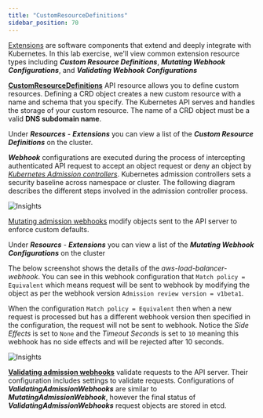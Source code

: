 ```yaml
---
title: "CustomResourceDefinitions"
sidebar_position: 70
---
```


[Extensions](https://kubernetes.io/docs/concepts/extend-kubernetes/) are software components that extend and deeply integrate with Kubernetes. In this lab exercise, we'll view common extension resource types including **_Custom Resource Definitions_**, **_Mutating Webhook Configurations_**, and **_Validating Webhook Configurations_**

**[CustomResourceDefinitions](https://kubernetes.io/docs/concepts/extend-kubernetes/api-extension/custom-resources/#customresourcedefinitions)** API resource allows you to define custom resources. Defining a CRD object creates a new custom resource with a name and schema that you specify. The Kubernetes API serves and handles the storage of your custom resource. The name of a CRD object must be a valid **DNS subdomain name**.

Under **_Resources_** - **_Extensions_** you can view a list of the **_Custom Resource Definitions_** on the cluster.

**_Webhook_** configurations are executed during the process of intercepting authenticated API request to accept an object request or deny an object by _[Kubernetes Admission controllers](https://kubernetes.io/blog/2019/03/21/a-guide-to-kubernetes-admission-controllers/)_. Kubernetes admission controllers sets a security baseline across namespace or cluster. The following diagram describes the different steps involved in the admission controller process.

![Insights](/img/resource-view/ext-admincontroller.png)

[Mutating admission webhooks](https://kubernetes.io/docs/reference/access-authn-authz/admission-controllers/#mutatingadmissionwebhook) modify objects sent to the API server to enforce custom defaults.

Under **_Resourcs_** - **_Extensions_** you can view a list of the **_Mutating Webhook Configurations_** on the cluster

The below screenshot shows the details of the _aws-load-balancer-webhook_. You can see in this webhook configuration that `Match policy = Equivalent` which means
request will be sent to webhook by modifying the object as per the webhook version `Admission review version = v1beta1`.

When the configuration `Match policy = Equivalent` then when a new request is processed but has a different webhook version then specified in the configuration, the request will not be sent to webhook. Notice the _Side Effects_ is set to `None` and the _Timeout Seconds_ is set to `10` meaning this webhook has no side effects and will be rejected after 10 seconds.

![Insights](/img/resource-view/ext-mutatingwebhook-detail.jpg)

**[Validating admission webhooks](https://kubernetes.io/docs/reference/access-authn-authz/admission-controllers/#validatingadmissionwebhook)** validate requests to the API server. Their configuration includes settings to validate requests. Configurations of **_ValidatingAdmissionWebhooks_** are similar to **_MutatingAdmissionWebhook_**, however the final status of **_ValidatingAdmissionWebhooks_** request objects are stored in etcd.

